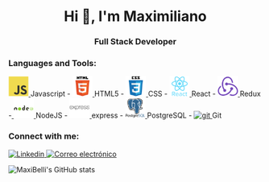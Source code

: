
<h1 align="center">Hi 👋, I'm Maximiliano</h1>
<h3 align="center">Full Stack Developer</h3>



<h3 align="left">Languages and Tools:</h3>
<a href="https://developer.mozilla.org/en-US/docs/Web/JavaScript" target="_blank"> <img src="https://raw.githubusercontent.com/devicons/devicon/master/icons/javascript/javascript-original.svg" alt="javascript" width="40" height="40"/> </a> Javascript - <a href="https://www.w3.org/html/" target="_blank"> <img src="https://raw.githubusercontent.com/devicons/devicon/master/icons/html5/html5-original-wordmark.svg" alt="html5" width="40" height="40"/> </a> HTML5 - <a href="https://www.w3schools.com/css/" target="_blank"> <img src="https://raw.githubusercontent.com/devicons/devicon/master/icons/css3/css3-original-wordmark.svg" alt="css3" width="40" height="40"/> </a> CSS - <a href="https://reactjs.org/" target="_blank"> <img src="https://raw.githubusercontent.com/devicons/devicon/master/icons/react/react-original-wordmark.svg" alt="react" width="40" height="40"/> </a> React - <a href="https://redux.js.org" target="_blank"> <img src="https://raw.githubusercontent.com/devicons/devicon/master/icons/redux/redux-original.svg" alt="redux" width="40" height="40"/> </a> Redux -<a href="https://nodejs.org" target="_blank"> <img src="https://raw.githubusercontent.com/devicons/devicon/master/icons/nodejs/nodejs-original-wordmark.svg" alt="nodejs" width="40" height="40"/> </a> NodeJS - <a href="https://expressjs.com" target="_blank"> <img src="https://raw.githubusercontent.com/devicons/devicon/master/icons/express/express-original-wordmark.svg" alt="express" width="40" height="40"/> </a> express - <a href="https://www.postgresql.org" target="_blank"> <img src="https://raw.githubusercontent.com/devicons/devicon/master/icons/postgresql/postgresql-original-wordmark.svg" alt="postgresql" width="40" height="40"/> </a> PostgreSQL -  <a href="https://git-scm.com/" target="_blank"> <img src="https://www.vectorlogo.zone/logos/git-scm/git-scm-icon.svg" alt="git" width="40" height="40"/> </a> Git


 <h3 align="left">Connect with me:</h3>
<p align="left">
<a href="https://www.linkedin.com/in/juancereceda/"> <img src = "https://res.cloudinary.com/dlexbrcrv/image/upload/v1621273442/Proyects/linkedin_1_wfivod.svg" alt = "Linkedin" altura = "30" /> </a>
<a href="mailto: juanmcereceda@gmail.com"> <img src = "https://image.flaticon.com/icons/png/512/732/732200.png" alt = "Correo electrónico" height = "30 "/> </a>
</p>

  



![MaxiBelli's GitHub stats](https://github-readme-stats.vercel.app/api?username=MaxiBelli&hide=contribs,prs)

